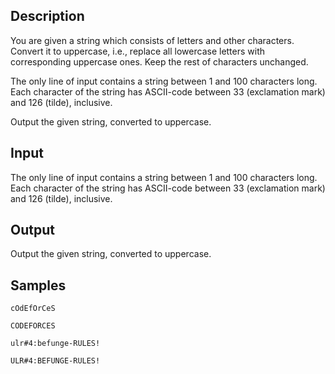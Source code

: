 ## Description

<div><p>You are given a string which consists of letters and other characters. Convert it to uppercase, i.e., replace all lowercase letters with corresponding uppercase ones. Keep the rest of characters unchanged.</p></div><div class="input-specification"><p>The only line of input contains a string between <span class="tex-span">1</span> and <span class="tex-span">100</span> characters long. Each character of the string has ASCII-code between <span class="tex-span">33</span> (exclamation mark) and <span class="tex-span">126</span> (tilde), inclusive.</p></div><div class="output-specification"><p>Output the given string, converted to uppercase.</p></div>


## Input

<p>The only line of input contains a string between <span class="tex-span">1</span> and <span class="tex-span">100</span> characters long. Each character of the string has ASCII-code between <span class="tex-span">33</span> (exclamation mark) and <span class="tex-span">126</span> (tilde), inclusive.</p>


## Output

<p>Output the given string, converted to uppercase.</p>


## Samples

```input1
cOdEfOrCeS

```

```output1
CODEFORCES

```






```input2
ulr#4:befunge-RULES!

```

```output2
ULR#4:BEFUNGE-RULES!

```



